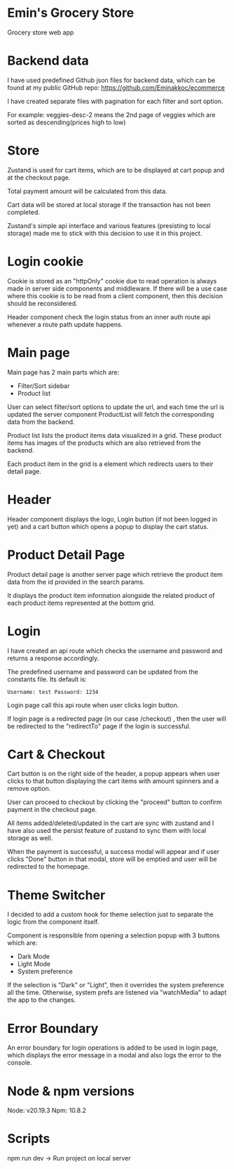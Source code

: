 # Emin's Grocery Store

Grocery store web app

# Backend data

I have used predefined Github json files for backend data, which can be found at my public GitHub repo:
https://github.com/Eminakkoc/ecommerce

I have created separate files with pagination for each filter and sort option.

For example: veggies-desc-2 means the 2nd page of veggies which are sorted as descending(prices high to low)

# Store

Zustand is used for cart items, which are to be displayed at cart popup and at the checkout page.

Total payment amount will be calculated from this data.

Cart data will be stored at local storage if the transaction has not been completed.

Zustand's simple api interface and various features (presisting to local storage) made me to stick with this decision to use it in this project.

# Login cookie

Cookie is stored as an "httpOnly" cookie due to read operation is always made in server side components and middleware. If there will be a use case where this cookie is to be read from a client component, then this decision should be reconsidered.

Header component check the login status from an inner auth route api whenever a route path update happens.

# Main page

Main page has 2 main parts which are:

- Filter/Sort sidebar
- Product list

User can select filter/sort options to update the url, and each time the url is updated the server component ProductList will fetch the corresponding data from the backend.

Product list lists the product items data visualized in a grid. These product items has images of the products which are also retrieved from the backend.

Each product item in the grid is a <Link/> element which redirects users to their detail page.

# Header

Header component displays the logo, Login button (if not been logged in yet) and a cart button which opens a popup to display the cart status.

# Product Detail Page

Product detail page is another server page which retrieve the product item data from the id provided in the search params.

It displays the product item information alongside the related product of each product items represented at the bottom grid.

# Login

I have created an api route which checks the username and password and returns a response accordingly.

The predefined username and password can be updated from the constants file. Its default is:

`Username: test
Password: 1234`

Login page call this api route when user clicks login button.

If login page is a redirected page (in our case /checkout) , then the user will be redirected to the "redirectTo" page if the login is successful.

# Cart & Checkout

Cart button is on the right side of the header, a popup appears when user clicks to that button displaying the cart items with amount spinners and a remove option.

User can proceed to checkout by clicking the "proceed" button to confirm payment in the checkout page.

All items added/deleted/updated in the cart are sync with zustand and I have also used the persist feature of zustand to sync them with local storage as well.

When the payment is successful, a success modal will appear and if user clicks "Done" button in that modal,
store will be emptied and user will be redirected to the homepage.

# Theme Switcher

I decided to add a custom hook for theme selection just to separate the logic from the component itself.

Component is responsible from opening a selection popup with 3 buttons which are:

- Dark Mode
- Light Mode
- System preference

If the selection is "Dark" or "Light", then it overrides the system preference all the time. Otherwise, system prefs are listened via "watchMedia" to adapt the app to the changes.

# Error Boundary

An error boundary for login operations is added to be used in login page, which displays the error message in a modal and also logs the error to the console.

# Node & npm versions

Node: v20.19.3
Npm: 10.8.2

# Scripts

npm run dev -> Run project on local server
